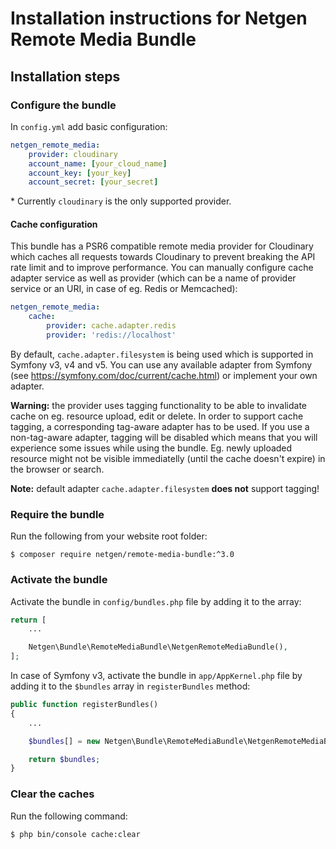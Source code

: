 # Installation instructions for Netgen Remote Media Bundle

## Installation steps
  
### Configure the bundle

In `config.yml` add basic configuration:

```yaml
netgen_remote_media:
    provider: cloudinary
    account_name: [your_cloud_name]
    account_key: [your_key]
    account_secret: [your_secret]
```

\* Currently `cloudinary` is the only supported provider.

#### Cache configuration

This bundle has a PSR6 compatible remote media provider for Cloudinary which caches all requests towards Cloudinary to prevent breaking the API rate limit and to improve performance. You can manually configure cache adapter service as well as provider (which can be a name of provider service or an URI, in case of eg. Redis or Memcached):


```yaml
netgen_remote_media:
    cache:
        provider: cache.adapter.redis
        provider: 'redis://localhost'
```

By default, `cache.adapter.filesystem` is being used which is supported in Symfony v3, v4 and v5. You can use any available adapter from Symfony (see https://symfony.com/doc/current/cache.html) or implement your own adapter.

**Warning:** the provider uses tagging functionality to be able to invalidate cache on eg. resource upload, edit or delete. In order to support cache tagging, a corresponding tag-aware adapter has to be used. If you use a non-tag-aware adapter, tagging will be disabled which means that you will experience some issues while using the bundle. Eg. newly uploaded resource might not be visible immediatelly (until the cache doesn't expire) in the browser or search.

**Note:** default adapter `cache.adapter.filesystem` **does not** support tagging!

### Require the bundle

Run the following from your website root folder:

```
$ composer require netgen/remote-media-bundle:^3.0
```

### Activate the bundle

Activate the bundle in `config/bundles.php` file by adding it to the array:

```php
return [
    ...

    Netgen\Bundle\RemoteMediaBundle\NetgenRemoteMediaBundle(),
];
```

In case of Symfony v3, activate the bundle in `app/AppKernel.php` file by adding it to the `$bundles` array in `registerBundles` method:

```php
public function registerBundles()
{
    ...

    $bundles[] = new Netgen\Bundle\RemoteMediaBundle\NetgenRemoteMediaBundle();

    return $bundles;
}
```

### Clear the caches

Run the following command:

```
$ php bin/console cache:clear
```
